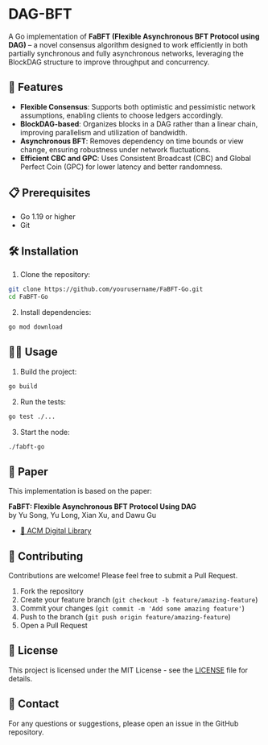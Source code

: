 # DAG-BFT

A Go implementation of **FaBFT (Flexible Asynchronous BFT Protocol using DAG)** – a novel consensus algorithm designed to work efficiently in both partially synchronous and fully asynchronous networks, leveraging the BlockDAG structure to improve throughput and concurrency.

## 🚀 Features

- **Flexible Consensus**: Supports both optimistic and pessimistic network assumptions, enabling clients to choose ledgers accordingly.
- **BlockDAG-based**: Organizes blocks in a DAG rather than a linear chain, improving parallelism and utilization of bandwidth.
- **Asynchronous BFT**: Removes dependency on time bounds or view change, ensuring robustness under network fluctuations.
- **Efficient CBC and GPC**: Uses Consistent Broadcast (CBC) and Global Perfect Coin (GPC) for lower latency and better randomness.

## 📋 Prerequisites

- Go 1.19 or higher
- Git

## 🛠️ Installation

1. Clone the repository:
```bash
git clone https://github.com/yourusername/FaBFT-Go.git
cd FaBFT-Go
```

2. Install dependencies:
```bash
go mod download
```

## 🏃‍♂️ Usage

1. Build the project:
```bash
go build
```

2. Run the tests:
```bash
go test ./...
```

3. Start the node:
```bash
./fabft-go
```

## 📖 Paper

This implementation is based on the paper:

**FaBFT: Flexible Asynchronous BFT Protocol Using DAG**  
by Yu Song, Yu Long, Xian Xu, and Dawu Gu

- [📄 ACM Digital Library](https://dl.acm.org/doi/10.1007/978-981-97-0945-8_20)

## 🤝 Contributing

Contributions are welcome! Please feel free to submit a Pull Request.

1. Fork the repository
2. Create your feature branch (`git checkout -b feature/amazing-feature`)
3. Commit your changes (`git commit -m 'Add some amazing feature'`)
4. Push to the branch (`git push origin feature/amazing-feature`)
5. Open a Pull Request

## 📝 License

This project is licensed under the MIT License - see the [LICENSE](LICENSE) file for details.

## 📧 Contact

For any questions or suggestions, please open an issue in the GitHub repository.
